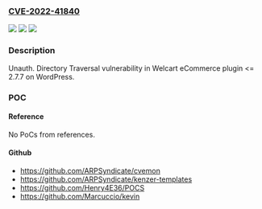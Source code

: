 ### [CVE-2022-41840](https://cve.mitre.org/cgi-bin/cvename.cgi?name=CVE-2022-41840)
![](https://img.shields.io/static/v1?label=Product&message=Welcart%20e-Commerce%20(WordPress%20plugin)&color=blue)
![](https://img.shields.io/static/v1?label=Version&message=%3C%3D%202.7.7%3C%3D%202.7.7%20&color=brighgreen)
![](https://img.shields.io/static/v1?label=Vulnerability&message=CWE-22%20Improper%20Limitation%20of%20a%20Pathname%20to%20a%20Restricted%20Directory%20('Path%20Traversal')&color=brighgreen)

### Description

Unauth. Directory Traversal vulnerability in Welcart eCommerce plugin <= 2.7.7 on WordPress.

### POC

#### Reference
No PoCs from references.

#### Github
- https://github.com/ARPSyndicate/cvemon
- https://github.com/ARPSyndicate/kenzer-templates
- https://github.com/Henry4E36/POCS
- https://github.com/Marcuccio/kevin

